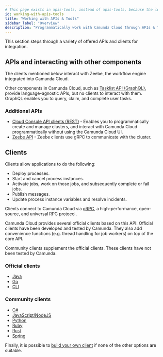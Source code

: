 ```yaml
---
# This page exists in apis-tools, instead of apis-tools, because the location needs to be consistent across all versions.
id: working-with-apis-tools
title: "Working with APIs & Tools"
sidebar_label: "Overview"
description: "Programmatically work with Camunda Cloud through APIs & tools"
---
```


This section steps through a variety of offered APIs and clients for integration.

## APIs and interacting with other components

The clients mentioned below interact with Zeebe, the workflow engine integrated into Camunda Cloud.

Other components in Camunda Cloud, such as [Tasklist API (GraphQL)](/apis-tools/tasklist-api/generated.md), provide language-agnostic APIs, but no clients to interact with them. GraphQL enables you to query, claim, and complete user tasks.

### Additional APIs

- [Cloud Console API clients (REST)](../apis-tools/cloud-console-api-reference.md) - Enables you to programmatically create and manage clusters, and interact with Camunda Cloud programmatically without using the Camunda Cloud UI.
- [Zeebe API](../apis-tools/grpc.md) - Zeebe clients use gRPC to communicate with the cluster.

## Clients

Clients allow applications to do the following:

- Deploy processes.
- Start and cancel process instances.
- Activate jobs, work on those jobs, and subsequently complete or fail jobs.
- Publish messages.
- Update process instance variables and resolve incidents.

Clients connect to Camunda Cloud via [gRPC](https://grpc.io), a high-performance, open-source, and universal RPC protocol.

Camunda Cloud provides several official clients based on this API. Official clients have been developed and tested by Camunda. They also add convenience functions (e.g. thread handling for job workers) on top of the core API.

Community clients supplement the official clients. These clients have not been tested by Camunda.

### Official clients

- [Java](../apis-tools/java-client/index.md)
- [Go](../apis-tools/go-client/get-started.md)
- [CLI](../apis-tools/cli-client/index.md)

### Community clients

- [C#](../apis-tools/community-clients/c-sharp.md)
- [JavaScript/NodeJS](../apis-tools/community-clients/javascript.md)
- [Python](../apis-tools/community-clients/python.md)
- [Ruby](../apis-tools/community-clients/ruby.md)
- [Rust](../apis-tools/community-clients/rust.md)
- [Spring](../apis-tools/community-clients/spring.md)

Finally, it is possible to [build your own client](../apis-tools/build-your-own-client.md) if none of the other options are suitable.

